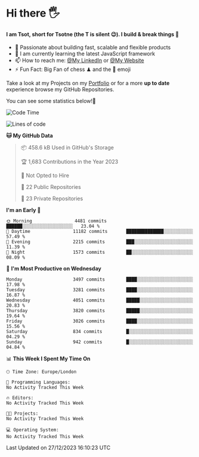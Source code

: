 # Hi there :raised_hand_with_fingers_splayed:
#### I am Tsot, short for Tsotne (the T is silent :wink:). I build & break things :space_invader:
- :telescope: Passionate about building fast, scalable and flexible products
- :seedling: I am currently learning the latest JavaScript framework 
- :mailbox: How to reach me: [@My LinkedIn](https://www.linkedin.com/in/tsotne-gvadzabia/) or [@My Website](https://tsotne.co.uk/contact)
- :zap: Fun Fact: Big Fan of chess ♟ and the 👾 emoji

Take a look at my Projects on my [Portfolio](https://tsotne.co.uk/) or for a more **up to date** experience browse my GitHub Repositories.

You can see some statistics below!:space_invader:
<!--START_SECTION:waka-->
![Code Time](http://img.shields.io/badge/Code%20Time-761%20hrs%202%20mins-blue)

![Lines of code](https://img.shields.io/badge/From%20Hello%20World%20I%27ve%20Written-7.9%20million%20lines%20of%20code-blue)

**🐱 My GitHub Data** 

> 📦 458.6 kB Used in GitHub's Storage 
 > 
> 🏆 1,683 Contributions in the Year 2023
 > 
> 🚫 Not Opted to Hire
 > 
> 📜 22 Public Repositories 
 > 
> 🔑 23 Private Repositories 
 > 
**I'm an Early 🐤** 

```text
🌞 Morning                4481 commits        ██████░░░░░░░░░░░░░░░░░░░   23.04 % 
🌆 Daytime                11182 commits       ██████████████░░░░░░░░░░░   57.49 % 
🌃 Evening                2215 commits        ███░░░░░░░░░░░░░░░░░░░░░░   11.39 % 
🌙 Night                  1573 commits        ██░░░░░░░░░░░░░░░░░░░░░░░   08.09 % 
```
📅 **I'm Most Productive on Wednesday** 

```text
Monday                   3497 commits        ████░░░░░░░░░░░░░░░░░░░░░   17.98 % 
Tuesday                  3281 commits        ████░░░░░░░░░░░░░░░░░░░░░   16.87 % 
Wednesday                4051 commits        █████░░░░░░░░░░░░░░░░░░░░   20.83 % 
Thursday                 3820 commits        █████░░░░░░░░░░░░░░░░░░░░   19.64 % 
Friday                   3026 commits        ████░░░░░░░░░░░░░░░░░░░░░   15.56 % 
Saturday                 834 commits         █░░░░░░░░░░░░░░░░░░░░░░░░   04.29 % 
Sunday                   942 commits         █░░░░░░░░░░░░░░░░░░░░░░░░   04.84 % 
```


📊 **This Week I Spent My Time On** 

```text
🕑︎ Time Zone: Europe/London

💬 Programming Languages: 
No Activity Tracked This Week

🔥 Editors: 
No Activity Tracked This Week

🐱‍💻 Projects: 
No Activity Tracked This Week

💻 Operating System: 
No Activity Tracked This Week
```


 Last Updated on 27/12/2023 16:10:23 UTC
<!--END_SECTION:waka-->
